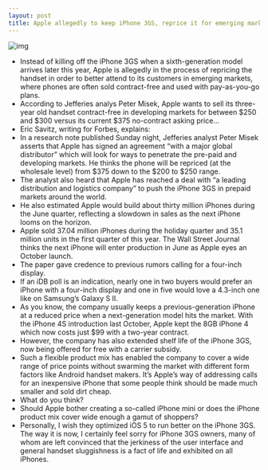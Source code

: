 ```yaml
---
layout: post
title: Apple allegedly to keep iPhone 3GS, reprice it for emerging markets
---
```

![img](http://media.idownloadblog.com/wp-content/uploads/2011/12/iPhone-3GS-HD-Video-e1289359274694.png)
* Instead of killing off the iPhone 3GS when a sixth-generation model arrives later this year, Apple is allegedly in the process of repricing the handset in order to better attend to its customers in emerging markets, where phones are often sold contract-free and used with pay-as-you-go plans.
* According to Jefferies analys Peter Misek, Apple wants to sell its three-year old handset contract-free in developing markets for between $250 and $300 versus its current $375 no-contract asking price…
* Eric Savitz, writing for Forbes, explains:
* In a research note published Sunday night, Jefferies analyst Peter Misek asserts that Apple has signed an agreement “with a major global distributor” which will look for ways to penetrate the pre-paid and developing markets. He thinks the phone will be repriced (at the wholesale level) from $375 down to the $200 to $250 range.
* The analyst also heard that Apple has reached a deal with “a leading distribution and logistics company” to push the iPhone 3GS in prepaid markets around the world.
* He also estimated Apple would build about thirty million iPhones during the June quarter, reflecting a slowdown in sales as the next iPhone looms on the horizon.
* Apple sold 37.04 million iPhones during the holiday quarter and 35.1 million units in the first quarter of this year. The Wall Street Journal thinks the next iPhone will enter production in June as Apple eyes an October launch.
* The paper gave credence to previous rumors calling for a four-inch display.
* If an iDB poll is an indication, nearly one in two buyers would prefer an iPhone with a four-inch display and one in five would love a 4.3-inch one like on Samsung’s Galaxy S II.
* As you know, the company usually keeps a previous-generation iPhone at a reduced price when a next-generation model hits the market. With the iPhone 4S introduction last October, Apple kept the 8GB iPhone 4 which now costs just $99 with a two-year contract.
* However, the company has also extended shelf life of the iPhone 3GS, now being offered for free with a carrier subsidy.
* Such a flexible product mix has enabled the company to cover a wide range of price points without swarming the market with different form factors like Android handset makers. It’s Apple’s way of addressing calls for an inexpensive iPhone that some people think should be made much smaller and sold dirt cheap.
* What do you think?
* Should Apple bother creating a so-called iPhone mini or does the iPhone product mix cover wide enough a gamut of shoppers?
* Personally, I wish they optimized iOS 5 to run better on the iPhone 3GS. The way it is now, I certainly feel sorry for iPhone 3GS owners, many of whom are left convinced that the jerkiness of the user interface and general handset sluggishness is a fact of life and exhibited on all iPhones.

